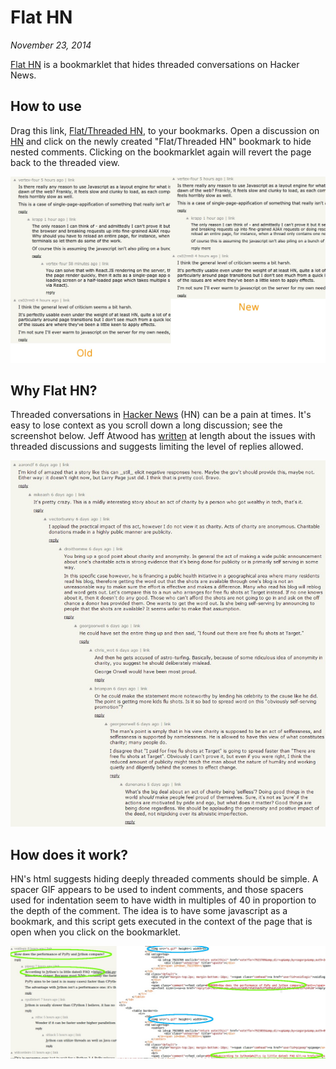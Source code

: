 # Flat HN
*November 23, 2014*

[Flat HN](https://github.com/s-gv/flat-hackernews) is a bookmarklet that hides threaded conversations on Hacker News.

## How to use

Drag this link, [Flat/Threaded HN](javascript:%7Bif%28%22news.ycombinator.com%22%3D%3Dlocation.hostname%29%7Bvar%20spacerImages%3Ddocument.getElementsByTagName%28%22img%22%29%2Ccomments%3DArray.prototype.slice.call%28spacerImages%29.filter%28function%28e%29%7Breturn%22https%3A%2F%2Fnews.ycombinator.com%2Fs.gif%22%3D%3De.src%26%26e.width%2540%3D%3D0%26%26%281%3D%3De.height%7C%7C2%3D%3De.height%29%7D%29%2CsearchChildrenByClassName%3Dfunction%28e%2Ct%29%7Bif%28e.className%3D%3Dt%29return%20e%3Bfor%28var%20n%3D0%3Bn%3Ce.children.length%3Bn%2B%2B%29%7Bvar%20m%3DsearchChildrenByClassName%28e.children%5Bn%5D%2Ct%29%3Bif%28null!%3Dm%29return%20m%7Dreturn%20null%7D%3Bif%28comments%3Dcomments.map%28function%28e%29%7Bvar%20t%3De.parentElement.parentElement.parentElement.parentElement.parentElement.parentElement%2Cn%3DsearchChildrenByClassName%28t%2C%22reply%22%29%2Cm%3Dnull%3Breturn%20null!%3Dn%26%26null!%3Dn.lastChild%26%26%28m%3Dn.lastChild.children%5B0%5D%29%2C%7Bdepth%3Ae.width%2F40%2Crowele%3At%2Creplyparent%3Am%2Cmorelessele%3Anull%7D%7D%29%2C%22undefined%22%3D%3Dtypeof%20__flathn__%29%7B__flathn__%3D!0%3Bfor%28var%20i%3D0%3Bi%3Ccomments.length%3Bi%2B%2B%29if%28comments%5Bi%5D.depth%3E1%26%26%28comments%5Bi%5D.rowele.style.display%3D%22none%22%29%2Ccomments%5Bi%5D.depth%3E%3D1%29%7Bvar%20uTag%3Ddocument.createElement%28%22u%22%29%3BuTag.setAttribute%28%22class%22%2C%22showmore%22%29%3Bvar%20aTag%3Ddocument.createElement%28%22a%22%29%3BaTag.setAttribute%28%22href%22%2C%22%23%22%2BMath.round%281e9*Math.random%28%29%29%29%2CaTag.innerHTML%3D%22more%22%2CaTag.addEventListener%28%22click%22%2Cfunction%28e%2Ct%29%7Breturn%20function%28n%29%7Bif%28%22more%22%3D%3Dt.firstChild.innerHTML%29%7Bfor%28var%20m%3De%2B1%3Bm%3Ccomments.length%26%26!%28comments%5Bm%5D.depth%3Ccomments%5Be%5D.depth%2B1%29%3Bm%2B%2B%29comments%5Bm%5D.depth%3D%3Dcomments%5Be%5D.depth%2B1%26%26%28comments%5Bm%5D.rowele.style.display%3D%22%22%29%3Bt.firstChild.innerHTML%3D%22less%22%7Delse%7Bfor%28var%20m%3De%2B1%3Bm%3Ccomments.length%26%26!%28comments%5Bm%5D.depth%3Ccomments%5Be%5D.depth%2B1%29%3Bm%2B%2B%29comments%5Bm%5D.depth%3E%3Dcomments%5Be%5D.depth%2B1%26%26%28comments%5Bm%5D.rowele.style.display%3D%22none%22%2Cnull!%3Dcomments%5Bm%5D.morelessele%26%26%28comments%5Bm%5D.morelessele.innerHTML%3D%22more%22%29%29%3Bt.firstChild.innerHTML%3D%22more%22%7Dn.preventDefault%28%29%7D%7D%28i%2CuTag%29%2C!0%29%2CuTag.appendChild%28aTag%29%2Ci%3Ccomments.length-1%26%26comments%5Bi%2B1%5D.depth%3Ecomments%5Bi%5D.depth%26%26null!%3Dcomments%5Bi%5D.replyparent%26%26%28comments%5Bi%5D.replyparent.appendChild%28uTag%29%2Ccomments%5Bi%5D.morelessele%3Dcomments%5Bi%5D.replyparent.lastChild.lastChild%29%7D%7Delse%7Bdelete%20__flathn__%3Bfor%28var%20showmores%3Ddocument.getElementsByClassName%28%22showmore%22%29%3Bshowmores.length%3E0%3B%29showmores%5B0%5D.parentElement.removeChild%28showmores%5B0%5D%29%3Bfor%28var%20i%3D0%3Bi%3Ccomments.length%3Bi%2B%2B%29comments%5Bi%5D.rowele.style.display%3D%22%22%7D%7Delse%20alert%28%22This%20works%20with%20only%20Hacker%20News.%20Open%20a%20discussion%20at%20news.ycombinator.com%20and%20try%20again.%22%29%3B%7Dvoid%280%29%3B), to your bookmarks. Open a discussion on [HN](https://news.ycombinator.com/) and click on the newly created "Flat/Threaded HN" bookmark to hide nested comments. Clicking on the bookmarklet again will revert the page back to the threaded view.

![Demonstrating Flat HN](3.jpg)

## Why Flat HN?

Threaded conversations in [Hacker News](https://news.ycombinator.com/) (HN) can
be a pain at times. It's easy to lose context as you scroll down a long discussion;
see the screenshot below. Jeff Atwood has [written](http://blog.codinghorror.com/web-discussions-flat-by-design/)
at length about the issues with threaded discussions and suggests limiting the
level of replies allowed.

![Threaded Conversations in HN](1.jpg)

## How does it work?

HN's html suggests hiding deeply threaded comments should be simple. A spacer
GIF appears to be used to indent comments, and those spacers used for indentation
seem to have width in multiples of 40 in proportion to the depth of the comment.
The idea is to have some javascript as a bookmark, and this script gets executed
in the context of the page that is open when you click on the bookmarklet.

![How Flat HN works](2.jpg)
